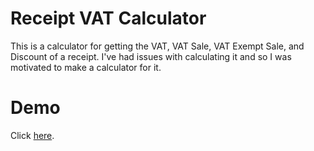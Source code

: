 # Receipt VAT Calculator
This is a calculator for getting the VAT, VAT Sale, VAT Exempt Sale, and Discount of a receipt.
I've had issues with calculating it and so I was motivated to make a calculator for it.

# Demo
Click <a href="https://iceniveth.github.io/receipt-vat-calculator/">here</a>.
